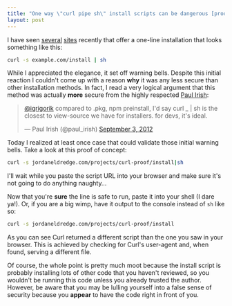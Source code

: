 ```yaml
---
title: "One way \"curl pipe sh\" install scripts can be dangerous [proof of concept]"
layout: post
---
```


I have seen [several](http://pow.cx/) [sites](http://getcomposer.org/download/) recently that
offer a one-line installation that looks something like this:

```bash
curl -s example.com/install | sh
```

While I appreciated the elegance, it set off warning bells. Despite this
initial reaction I couldn't come up with a reason **why** it was any less
secure than other installation methods. In fact, I read a very logical argument
that this method was actually **more** secure from the highly respected [Paul
Irish](http://paulirish.com/):

<blockquote class="twitter-tweet" width="500"><p><a
href="https://twitter.com/igrigorik">@igrigorik</a> compared to .pkg, npm
preinstall, I&#39;d say curl _ | sh is the closest to view-source we have for
installers. for devs, it&#39;s ideal.</p> <p>&mdash; Paul Irish (@paul_irish)
<a href="https://twitter.com/paul_irish/statuses/242665829659979776">September
3, 2012</a></p></blockquote> <script async
src="//platform.twitter.com/widgets.js" charset="utf-8"></script>

Today I realized at least once case that could validate those initial warning
bells. Take a look at this proof of concept:

```bash
curl -s jordaneldredge.com/projects/curl-proof/install|sh
```

I'll wait while you paste the script URL into your browser and make sure it's
not going to do anything naughty&#8230;

Now that you're **sure** the line is safe to run, paste it into your shell (I
dare ya!). Or, if you are a big wimp, have it output to the console instead of
`sh` like so:

```bash
curl -s jordaneldredge.com/projects/curl-proof/install
```

As you can see Curl returned a different script than the one you saw in your
browser. This is achieved by checking for Curl's user-agent and, when found,
serving a different file.

Of course, the whole point is pretty much moot because the install script is
probably installing lots of other code that you haven't reviewed, so you
wouldn't be running this code unless you already trusted the author.  However,
be aware that you may be lulling yourself into a false sense of security
because you **appear** to have the code right in front of you.


